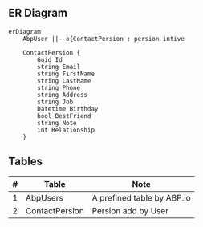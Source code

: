 ## ER Diagram

```mermaid
erDiagram
	AbpUser ||--o{ContactPersion : persion-intive

	ContactPersion {
		Guid Id
		string Email
		string FirstName
		string LastName
		string Phone
		string Address
		string Job
		Datetime Birthday
		bool BestFriend
		string Note
		int Relationship
	}

```

## Tables

| # | Table                         | Note | 
| - | -----                         | ---- |
| 1 | AbpUsers                      | A prefined table by ABP.io |
| 2 | ContactPersion				| Persion add by User |